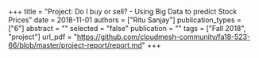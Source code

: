 +++
title = "Project: Do I buy or sell? - Using Big Data to predict Stock Prices"
date = 2018-11-01
authors = ["Ritu Sanjay"]
publication_types = ["6"]
abstract = ""
selected = "false"
publication = ""
tags = ["Fall 2018", "project"]
url_pdf = "https://github.com/cloudmesh-community/fa18-523-66/blob/master/project-report/report.md"
+++

